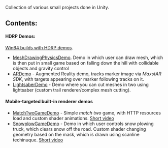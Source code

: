 Collection of various small projects done in Unity. 

## Contents:
#### HDRP Demos:
[Win64 builds with HDRP demos](https://github.com/shdwp/unity_playground/releases).
* [MeshDrawingPhysicsDemo](https://github.com/shdwp/unity_playground/tree/master/HighDefinitionRenderer/Assets/MeshDrawingPhysicsDemo). Demo in which user can draw mesh, which is then put in small game based on falling down the hill with collidable objects and gravity control
* [ARDemo](https://github.com/shdwp/unity_playground/tree/master/HighDefinitionRenderer/Assets/ARDemo) - Augmented Reality demo, tracks marker image via _MaxstAR SDK_, with targets appearing over marker following tracks on it.
* [LightsaberDemo](https://github.com/shdwp/unity_playground/tree/master/HighDefinitionRenderer/Assets/LigthsaberDemo) - Demo where you can cut meshes in two using lightsaber (custom trail renderer/complex mesh cutting).
#### Mobile-targeted built-in renderer demos
* [MatchTwoGameDemo](https://github.com/shdwp/unity_playground/tree/master/MobileBuiltInRenderer/Assets/MatchTwoGame) - Simple *match two* game, with HTTP resources load and custom shader animations. [Short video](https://gfycat.com/incomparableajarkoi)
* [SnowplowGameDemo](https://github.com/shdwp/unity_playground/tree/master/MobileBuiltInRenderer/Assets/SnowplowGame) - Demo in which user controls snow plowing truck, which clears snow off the road. Custom shader changing geometry based on the mask, which is drawn using scanline techinuque. [Short video](https://gfycat.com/idiotickindlyamericankestrel)
